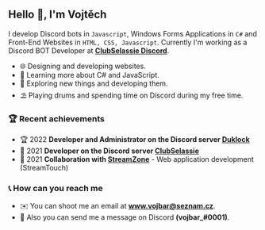 <h2>Hello 👋, I'm Vojtěch</h2>

I develop Discord bots in `Javascript`, Windows Forms Applications in `C#` and Front-End Websites in `HTML, CSS, Javascript`. Currently I'm working as a Discord BOT Developer at **[ClubSelassie Discord](https://discord.gg/7tfyzT2wEw)**.
- 🌐 Designing and developing websites.
- 🌱 Learning more about C# and JavaScript.
- 🔭 Exploring new things and developing them.
- ⛱ Playing drums and spending time on Discord during my free time.

### 🏆 Recent achievements 
- 🏆 2022 **Developer and Administrator on the Discord server [Duklock](https://discord.gg/7tfyzT2wEw)**
- 🥇 2021 **Developer on the Discord server [ClubSelassie](https://discord.gg/7tfyzT2wEw)**
- 🥈 2021 **Collaboration with [StreamZone](https://www.streamzone.sk/)** - Web application development (StreamTouch)

### 📞 How can you reach me
- ✉️ You can shoot me an email at **www.vojbar@seznam.cz**.
- 💬 Also you can send me a message on Discord **(vojbar_#0001)**. 

